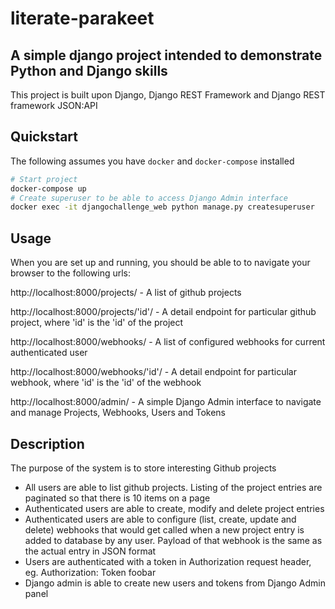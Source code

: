 # literate-parakeet

## A simple django project intended to demonstrate Python and Django skills

This project is built upon Django, Django REST Framework and Django REST framework JSON:API

## Quickstart
The following assumes you have `docker` and `docker-compose` installed

```bash
# Start project
docker-compose up
# Create superuser to be able to access Django Admin interface
docker exec -it djangochallenge_web python manage.py createsuperuser
```

## Usage
When you are set up and running, you should be able to to navigate your browser to the following urls:

http://localhost:8000/projects/ - A list of github projects

http://localhost:8000/projects/'id'/ - A detail endpoint for particular github project, where 'id' is the 'id' of the project

http://localhost:8000/webhooks/ - A list of configured webhooks for current authenticated user

http://localhost:8000/webhooks/'id'/ - A detail endpoint for particular webhook, where 'id' is the 'id' of the webhook

http://localhost:8000/admin/ - A simple Django Admin interface to navigate and manage Projects, Webhooks, Users and Tokens

## Description
The purpose of the system is to store interesting Github projects

- All users are able to list github projects. Listing
of the project entries are paginated so that there is 10 items on a page
- Authenticated users are able to create, modify and delete project entries
- Authenticated users are able to configure (list, create, update and delete) webhooks that would get called when a new project entry is added to database by any user. Payload of that webhook is the same as the actual entry in JSON format
- Users are authenticated with a token in Authorization request header, eg. Authorization: Token foobar
- Django admin is able to create new users and tokens from Django Admin panel
